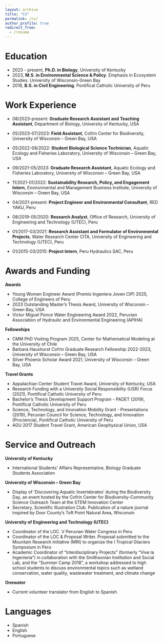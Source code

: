 ```yaml
---
layout: archive
title: "CV"
permalink: /cv/
author_profile: true
redirect_from:
  - /resume
---
```


Education
======
* 2023 - present, **Ph.D. in Biology**, University of Kentucky
* 2023, **M.S. in Environmental Science & Policy**. Emphasis in Ecosystem Studies. University of Wisconsin-Green Bay
* 2018, **B.S. in Civil Engineering**. Pontifical Catholic University of Peru

Work Experience
======
* 08/2023-present: **Graduate Research Assistant and Teaching Assistant**, Department of Biology, University of Kentucky, USA

* 05/2023-07/2023: **Field Assistant**, Cofrin Center for Biodiversity, University of Wisconsin – Green Bay, USA

* 05/2022-08/2022: **Student Biological Science Technician**, Aquatic Ecology and Fisheries Laboratory, University of Wisconsin – Green Bay, USA
 
* 09/2021-05/2023: **Graduate Research Assistant**, Aquatic Ecology and Fisheries Laboratory, University of Wisconsin – Green Bay, USA
 
* 11/2021-01/2022: **Sustainability Research, Policy, and Engagement Intern**, Environmental and Management Business Institute, University of Wisconsin – Green Bay, USA
 
* 04/2021-present: **Project Engineer and Environmental Consultant**, RED YAKU, Peru
 
* 08/2019-05/2020: **Research Analyst**, Office of Research, University of Engineering and Technology (UTEC), Peru
 
* 01/2017-03/2021: **Research Assistant and Formulator of Environmental Projects**, Water Research Center CITA, University of Engineering and Technology (UTEC), Peru
 
* 01/2015-03/2015: **Project Intern**, Peru Hydraulics SAC, Peru
  
Awards and Funding
======
**Awards**
* Young Women Engineer Award (Premio Ingeniera Joven CIP) 2025, College of Engineers of Peru
* 2023 Outstanding Master’s Thesis Award, University of Wisconsin – Green Bay, USA
* Victor Miguel Ponce Water Engineering Award 2022, Peruvian Association of Hydraulic and Environmental Engineering (APIHA)
  
**Fellowships**
* CMM PhD Visiting Program 2025, Center for Mathematical Modeling at the University of Chile
* Barbara Hauxhurst Cofrin Graduate Research Fellowship 2022-2023, University of Wisconsin – Green Bay, USA
* Silver Phoenix Scholar Award 2021, University of Wisconsin – Green Bay, USA
  
**Travel Grants**
* Appalachian Center Student Travel Award, University of Kentucky, USA
* Research Funding with a University Social Responsibility (USR) Focus (2021), Pontifical Catholic University of Peru
* Bachelor’s Thesis Development Support Program - PADET (2019), Pontifical Catholic University of Peru
* Science, Technology, and Innovation Mobility Grant - Presentations (2019), Peruvian Council for Science, Technology, and Innovation (Prociencia), Pontifical Catholic University of Peru
* AGU 2017 Student Travel Grant, American Geophysical Union, USA
  
Service and Outreach
======
**University of Kentucky**
* International Students' Affairs Representative, Biology Graduate Students Association

**University of Wisconsin – Green Bay**
* Display of ‘Discovering Aquatic Invertebrates’ during the Biodiversity Day, an event hosted by the Cofrin Center for Biodiversity-Community Science Outreach Team at the STEM Innovation Center
* Secretary, Scientific Illustration Club. Publication of a nature journal inspired by Door County’s Toft Point Natural Area, Wisconsin

**University of Engineering and Technology (UTEC)**
* Coordinator of the LOC. V Peruvian Water Congress in Peru
* Coordinator of the LOC & Proposal Writer. Proposal submitted to the Mountain Research Initiative (MRI) to organize the I Tropical Glaciers Symposium in Peru
* Academic Coordinator of “Interdisciplinary Projects” (formerly “Vive la Ingenieria”) in collaboration with the Smithsonian Institution and Social Lab, and the “Summer Camp 2018”, a workshop addressed to high school students to discuss environmental topics such as wetland conservation, water quality, wastewater treatment, and climate change

**Onewater**
* Current volunteer translator from English to Spanish

Languages
======
* Spanish
* English
* Portuguese
